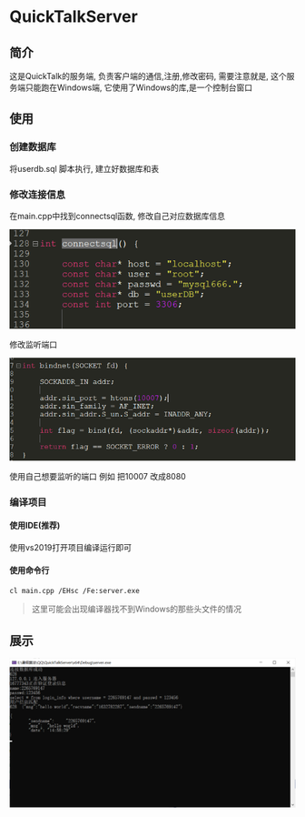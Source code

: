 # QuickTalkServer

## 简介

这是QuickTalk的服务端,  负责客户端的通信,注册,修改密码,  需要注意就是, 这个服务端只能跑在Windows端, 它使用了Windows的库,是一个控制台窗口

## 使用

### 创建数据库

将userdb.sql 脚本执行, 建立好数据库和表

### 修改连接信息

在main.cpp中找到connectsql函数, 修改自己对应数据库信息

![image-20240307143732633](./img/REDEMEassets/image-20240307143732633.png)

修改监听端口

![image-20240307154435370](img/READMEassets/image-20240307154435370.png)

使用自己想要监听的端口  例如 把10007 改成8080

### 编译项目

#### 使用IDE(推荐)

使用vs2019打开项目编译运行即可

#### 使用命令行

```
cl main.cpp /EHsc /Fe:server.exe
```

> 这里可能会出现编译器找不到Windows的那些头文件的情况

## 展示

![image-20240307145913895](./img/REDEMEassets/image-20240307145913895.png)